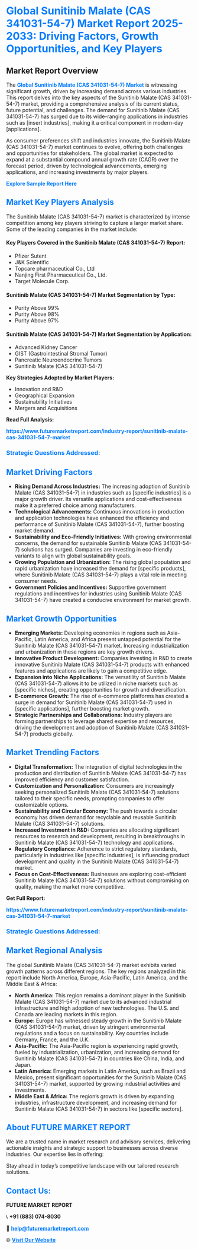 <h1 style="color: #007BFF;">Global Sunitinib Malate (CAS 341031-54-7) Market Report 2025-2033: Driving Factors, Growth Opportunities, and Key Players</h1>

<section id="overview">
<h2>Market Report Overview</h2>
<p>The <a href="https://www.futuremarketreport.com/industry-report/sunitinib-malate-cas-341031-54-7-market" style="color: #007BFF; text-decoration: none;"><strong>Global Sunitinib Malate (CAS 341031-54-7) Market</strong></a> is witnessing significant growth, driven by increasing demand across various industries. This report delves into the key aspects of the Sunitinib Malate (CAS 341031-54-7) market, providing a comprehensive analysis of its current status, future potential, and challenges. The demand for Sunitinib Malate (CAS 341031-54-7) has surged due to its wide-ranging applications in industries such as [insert industries], making it a critical component in modern-day [applications].</p>
<p>As consumer preferences shift and industries innovate, the Sunitinib Malate (CAS 341031-54-7) market continues to evolve, offering both challenges and opportunities for stakeholders. The global market is expected to expand at a substantial compound annual growth rate (CAGR) over the forecast period, driven by technological advancements, emerging applications, and increasing investments by major players.</p>
</section>

<section id="overview">
<p><a href="https://www.futuremarketreport.com/request-sample/reportId=122961" style="color: #007BFF; text-decoration: none;"><strong>Explore Sample Report Here</strong></a></p>
</section>

<section id="key-players">
<h2 style="color: #007BFF;">Market Key Players Analysis</h2>
<p>The Sunitinib Malate (CAS 341031-54-7) market is characterized by intense competition among key players striving to capture a larger market share. Some of the leading companies in the market include:</p>
<h4>Key Players Covered in the Sunitinib Malate (CAS 341031-54-7) Report:</h4>
<ul><li>Pfizer Sutent</li><li>J&amp;K Scientific</li><li>Topcare pharmaceutical Co., Ltd</li><li>Nanjing First Pharmaceutical Co., Ltd.</li><li>Target Molecule Corp.</li></ul>
<h4>Sunitinib Malate (CAS 341031-54-7) Market Segmentation by Type:</h4>
<ul><li>Purity Above 99%</li><li>Purity Above 98%</li><li>Purity Above 97%</li></ul>

<h4>Sunitinib Malate (CAS 341031-54-7) Market Segmentation by Application:</h4>
<ul><li>Advanced Kidney Cancer</li><li>GIST (Gastrointestinal Stromal Tumor)</li><li>Pancreatic Neuroendocrine Tumors</li><li>Sunitinib Malate (CAS 341031-54-7)</li></ul>
<p><strong>Key Strategies Adopted by Market Players:</strong></p>
<ul>
<li>Innovation and R&D</li>
<li>Geographical Expansion</li>
<li>Sustainability Initiatives</li>
<li>Mergers and Acquisitions</li>
</ul>
</section>

<section>
<p><strong>Read Full Analysis: </strong></p><a href="https://www.futuremarketreport.com/industry-report/sunitinib-malate-cas-341031-54-7-market" style="color: #007BFF; text-decoration: none;"><strong>https://www.futuremarketreport.com/industry-report/sunitinib-malate-cas-341031-54-7-market</strong></a>
<h3 style="color: #007BFF;">Strategic Questions Addressed:</h3>
</section>

<section id="driving-factors">
<h2 style="color: #007BFF;">Market Driving Factors</h2>
<ul>
<li><strong>Rising Demand Across Industries:</strong> The increasing adoption of Sunitinib Malate (CAS 341031-54-7) in industries such as [specific industries] is a major growth driver. Its versatile applications and cost-effectiveness make it a preferred choice among manufacturers.</li>
<li><strong>Technological Advancements:</strong> Continuous innovations in production and application technologies have enhanced the efficiency and performance of Sunitinib Malate (CAS 341031-54-7), further boosting market demand.</li>
<li><strong>Sustainability and Eco-Friendly Initiatives:</strong> With growing environmental concerns, the demand for sustainable Sunitinib Malate (CAS 341031-54-7) solutions has surged. Companies are investing in eco-friendly variants to align with global sustainability goals.</li>
<li><strong>Growing Population and Urbanization:</strong> The rising global population and rapid urbanization have increased the demand for [specific products], where Sunitinib Malate (CAS 341031-54-7) plays a vital role in meeting consumer needs.</li>
<li><strong>Government Policies and Incentives:</strong> Supportive government regulations and incentives for industries using Sunitinib Malate (CAS 341031-54-7) have created a conducive environment for market growth.</li>
</ul>
</section>

<section id="growth-opportunities">
<h2 style="color: #007BFF;">Market Growth Opportunities</h2>
<ul>
<li><strong>Emerging Markets:</strong> Developing economies in regions such as Asia-Pacific, Latin America, and Africa present untapped potential for the Sunitinib Malate (CAS 341031-54-7) market. Increasing industrialization and urbanization in these regions are key growth drivers.</li>
<li><strong>Innovative Product Development:</strong> Companies investing in R&D to create innovative Sunitinib Malate (CAS 341031-54-7) products with enhanced features and applications are likely to gain a competitive edge.</li>
<li><strong>Expansion into Niche Applications:</strong> The versatility of Sunitinib Malate (CAS 341031-54-7) allows it to be utilized in niche markets such as [specific niches], creating opportunities for growth and diversification.</li>
<li><strong>E-commerce Growth:</strong> The rise of e-commerce platforms has created a surge in demand for Sunitinib Malate (CAS 341031-54-7) used in [specific applications], further boosting market growth.</li>
<li><strong>Strategic Partnerships and Collaborations:</strong> Industry players are forming partnerships to leverage shared expertise and resources, driving the development and adoption of Sunitinib Malate (CAS 341031-54-7) products globally.</li>
</ul>
</section>

<section id="trending-factors">
<h2 style="color: #007BFF;">Market Trending Factors</h2>
<ul>
<li><strong>Digital Transformation:</strong> The integration of digital technologies in the production and distribution of Sunitinib Malate (CAS 341031-54-7) has improved efficiency and customer satisfaction.</li>
<li><strong>Customization and Personalization:</strong> Consumers are increasingly seeking personalized Sunitinib Malate (CAS 341031-54-7) solutions tailored to their specific needs, prompting companies to offer customizable options.</li>
<li><strong>Sustainability and Circular Economy:</strong> The push towards a circular economy has driven demand for recyclable and reusable Sunitinib Malate (CAS 341031-54-7) solutions.</li>
<li><strong>Increased Investment in R&D:</strong> Companies are allocating significant resources to research and development, resulting in breakthroughs in Sunitinib Malate (CAS 341031-54-7) technology and applications.</li>
<li><strong>Regulatory Compliance:</strong> Adherence to strict regulatory standards, particularly in industries like [specific industries], is influencing product development and quality in the Sunitinib Malate (CAS 341031-54-7) market.</li>
<li><strong>Focus on Cost-Effectiveness:</strong> Businesses are exploring cost-efficient Sunitinib Malate (CAS 341031-54-7) solutions without compromising on quality, making the market more competitive.</li>
</ul>
</section>

<section>
<p><strong>Get Full Report: </strong></p><a href="https://www.futuremarketreport.com/industry-report/sunitinib-malate-cas-341031-54-7-market" style="color: #007BFF; text-decoration: none;"><strong>https://www.futuremarketreport.com/industry-report/sunitinib-malate-cas-341031-54-7-market</strong></a>
<h3 style="color: #007BFF;">Strategic Questions Addressed:</h3>
</section>


<section id="regional-analysis">
<h2 style="color: #007BFF;">Market Regional Analysis</h2>
<p>The global Sunitinib Malate (CAS 341031-54-7) market exhibits varied growth patterns across different regions. The key regions analyzed in this report include North America, Europe, Asia-Pacific, Latin America, and the Middle East & Africa:</p>
<ul>
<li><strong>North America:</strong> This region remains a dominant player in the Sunitinib Malate (CAS 341031-54-7) market due to its advanced industrial infrastructure and high adoption of new technologies. The U.S. and Canada are leading markets in this region.</li>
<li><strong>Europe:</strong> Europe has witnessed steady growth in the Sunitinib Malate (CAS 341031-54-7) market, driven by stringent environmental regulations and a focus on sustainability. Key countries include Germany, France, and the U.K.</li>
<li><strong>Asia-Pacific:</strong> The Asia-Pacific region is experiencing rapid growth, fueled by industrialization, urbanization, and increasing demand for Sunitinib Malate (CAS 341031-54-7) in countries like China, India, and Japan.</li>
<li><strong>Latin America:</strong> Emerging markets in Latin America, such as Brazil and Mexico, present significant opportunities for the Sunitinib Malate (CAS 341031-54-7) market, supported by growing industrial activities and investments.</li>
<li><strong>Middle East & Africa:</strong> The region’s growth is driven by expanding industries, infrastructure development, and increasing demand for Sunitinib Malate (CAS 341031-54-7) in sectors like [specific sectors].</li>
</ul>
</section>

<footer>
<h2 style="color: #007BFF;">About FUTURE MARKET REPORT</h2>
<p>We are a trusted name in market research and advisory services, delivering actionable insights and strategic support to businesses across diverse industries. Our expertise lies in offering:</p>

<p>Stay ahead in today’s competitive landscape with our tailored research solutions.</p>

<h2 style="color: #007BFF;">Contact Us:</h2>
<p><strong>FUTURE MARKET REPORT</strong></p>
<p>📞 <strong>+91 (883) 074-8030</strong></p>
<p>📧 <strong><a href="mailto:help@futuremarketreport.com" style="color: #007BFF;">help@futuremarketreport.com</a></strong></p>
<p>🌐 <strong><a href="https://www.futuremarketreport.com/" style="color: #007BFF;">Visit Our Website</a></strong></p>
</footer>